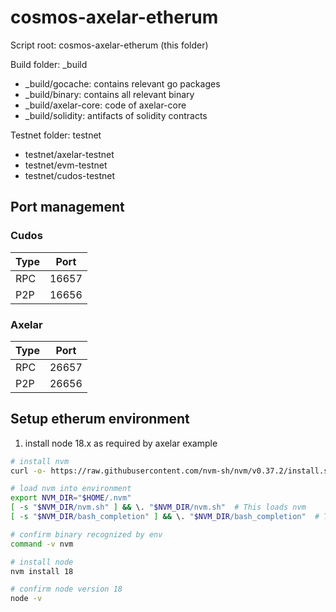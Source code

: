 # cosmos-axelar-etherum

Script root: cosmos-axelar-etherum (this folder)

Build folder: \_build

- \_build/gocache: contains relevant go packages
- \_build/binary: contains all relevant binary
- \_build/axelar-core: code of axelar-core
- \_build/solidity: antifacts of solidity contracts

Testnet folder: testnet
- testnet/axelar-testnet
- testnet/evm-testnet
- testnet/cudos-testnet

## Port management

### Cudos
| Type | Port  |
| ---- | ----- |
| RPC  | 16657 |
| P2P  | 16656 | 

### Axelar
| Type | Port  |
| ---- | ----- |
| RPC  | 26657 |
| P2P  | 26656 | 

## Setup etherum environment

1. install node 18.x as required by axelar example

```bash
# install nvm
curl -o- https://raw.githubusercontent.com/nvm-sh/nvm/v0.37.2/install.sh | bash

# load nvm into environment
export NVM_DIR="$HOME/.nvm"
[ -s "$NVM_DIR/nvm.sh" ] && \. "$NVM_DIR/nvm.sh"  # This loads nvm
[ -s "$NVM_DIR/bash_completion" ] && \. "$NVM_DIR/bash_completion"  # This loads nvm bash_completion

# confirm binary recognized by env
command -v nvm

# install node
nvm install 18

# confirm node version 18
node -v
```
